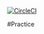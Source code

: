 [![CircleCI](https://circleci.com/gh/thongchaiSH/tb2g-testing-spring-brewyry.svg?style=svg)](https://circleci.com/gh/thongchaiSH/tb2g-testing-spring-brewyry)

#Practice